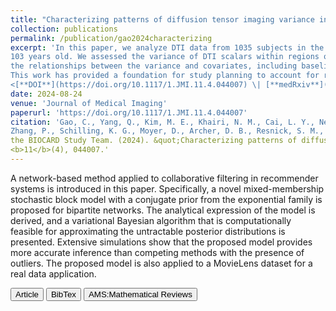 ```yaml
---
title: "Characterizing patterns of diffusion tensor imaging variance in aging brains"
collection: publications
permalink: /publication/gao2024characterizing
excerpt: 'In this paper, we analyze DTI data from 1035 subjects in the Baltimore Longitudinal Study of Aging, with ages ranging from 22.4 to 
103 years old. We assessed the variance of DTI scalars within regions of interest (ROIs) defined by four segmentation methods and investigated
the relationships between the variance and covariates, including baseline age, time from the baseline, motion and sex, among others. 
This work has provided a foundation for study planning to account for regional variations in metric variance.
<[**DOI**](https://doi.org/10.1117/1.JMI.11.4.044007) \| [**medRxiv**](https://doi.org/10.1101/2023.08.22.23294381)>'
date: 2024-08-24
venue: 'Journal of Medical Imaging'
paperurl: 'https://doi.org/10.1117/1.JMI.11.4.044007'
citation: 'Gao, C., Yang, Q., Kim, M. E., Khairi, N. M., Cai, L. Y., Newlin, N. R., Kanakaraj, P., Remedios, L. W., Krishnan, A. R., Yu, X., Yao, T., 
Zhang, P., Schilling, K. G., Moyer, D., Archer, D. B., Resnick, S. M., Landman, B. A., the Alzheimer's Disease Neuroimaging Initiative and 
the BIOCARD Study Team. (2024). &quot;Characterizing patterns of diffusion tensor imaging variance in aging brains. &quot;<i>Journal of Medical Imaging</i>, 
<b>11</b>(4), 044007.'
---
```

A network-based method applied to collaborative filtering in recommender systems is introduced in this paper. Specifically, a novel mixed-membership 
stochastic block model with a conjugate prior from the exponential family is proposed for bipartite networks. The analytical expression of the model 
is derived, and a variational Bayesian algorithm that is computationally feasible for approximating the untractable posterior distributions is presented. 
Extensive simulations show that the proposed model provides more accurate inference than competing methods with the presence of outliers. The proposed 
model is also applied to a MovieLens dataset for a real data application.

<button class="IPbutton" type="button" onclick="window.location='https://doi.org/10.1016/j.csda.2023.107836'">Article</button>
<button class="IPbutton" type="button" onclick="window.location='https://panpanzhang99299.github.io/files/liu2024variational.bib'">BibTex</button>
<button class="IPbutton" type="button" onclick="window.location='https://mathscinet.ams.org/mathscinet-getitem?mr=4636722'">AMS:Mathematical Reviews</button>